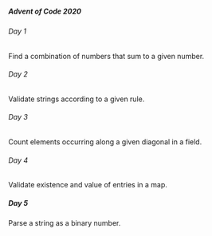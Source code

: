 ##### Advent of Code 2020

###### Day 1

Find a combination of numbers that sum to a given number.

###### Day 2

Validate strings according to a given rule.

###### Day 3

Count elements occurring along a given diagonal in a field. 

###### Day 4

Validate existence and value of entries in a map.

##### Day 5

Parse a string as a binary number.
